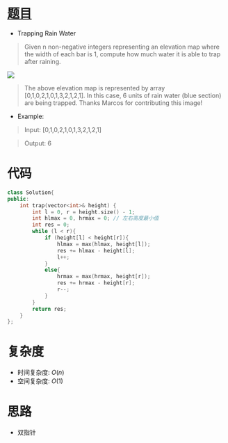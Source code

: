 # [题目](https://leetcode.com/problems/trapping-rain-water/)

* Trapping Rain Water

> Given n non-negative integers representing an elevation map where the width of each bar is 1, compute how much water it is able to trap after raining.

![](https://assets.leetcode.com/uploads/2018/10/22/rainwatertrap.png)

> The above elevation map is represented by array [0,1,0,2,1,0,1,3,2,1,2,1]. In this case, 6 units of rain water (blue section) are being trapped. Thanks Marcos for contributing this image!

* Example:

> Input: [0,1,0,2,1,0,1,3,2,1,2,1]

> Output: 6


# 代码

```cpp
class Solution{
public:
    int trap(vector<int>& height) {
        int l = 0, r = height.size() - 1;
        int hlmax = 0, hrmax = 0; // 左右高度最小值
        int res = 0;
        while (l < r){
            if (height[l] < height[r]){
                hlmax = max(hlmax, height[l]);
                res += hlmax - height[l];
                l++;
            }
            else{
                hrmax = max(hrmax, height[r]);
                res += hrmax - height[r];
                r--;
            }
        }
        return res;
    }
};
```

# 复杂度

* 时间复杂度: $O(n)$
* 空间复杂度: $O(1)$

# 思路

* 双指针